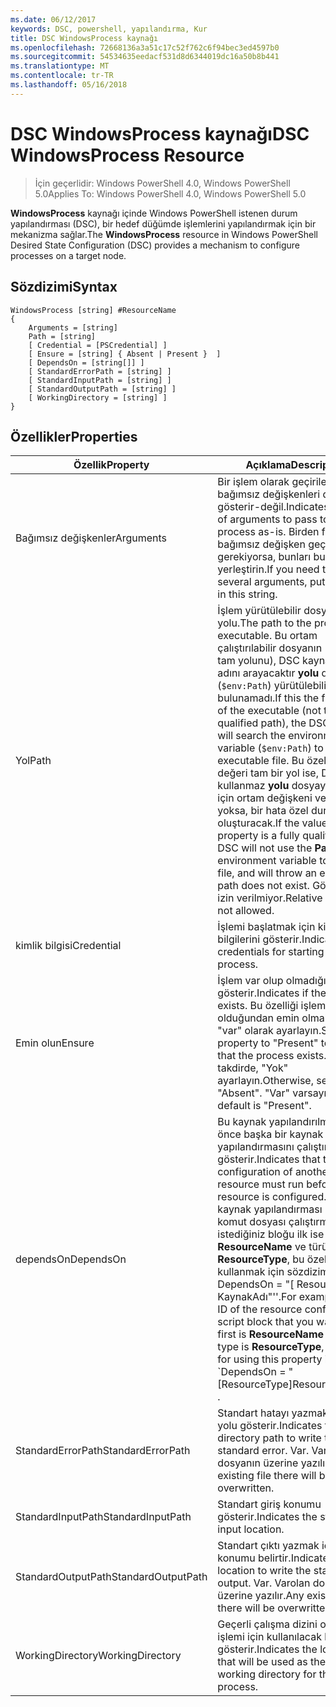 ```yaml
---
ms.date: 06/12/2017
keywords: DSC, powershell, yapılandırma, Kur
title: DSC WindowsProcess kaynağı
ms.openlocfilehash: 72668136a3a51c17c52f762c6f94bec3ed4597b0
ms.sourcegitcommit: 54534635eedacf531d8d6344019dc16a50b8b441
ms.translationtype: MT
ms.contentlocale: tr-TR
ms.lasthandoff: 05/16/2018
---
```

# <a name="dsc-windowsprocess-resource"></a><span data-ttu-id="190e1-103">DSC WindowsProcess kaynağı</span><span class="sxs-lookup"><span data-stu-id="190e1-103">DSC WindowsProcess Resource</span></span>

> <span data-ttu-id="190e1-104">İçin geçerlidir: Windows PowerShell 4.0, Windows PowerShell 5.0</span><span class="sxs-lookup"><span data-stu-id="190e1-104">Applies To: Windows PowerShell 4.0, Windows PowerShell 5.0</span></span>

<span data-ttu-id="190e1-105">**WindowsProcess** kaynağı içinde Windows PowerShell istenen durum yapılandırması (DSC), bir hedef düğümde işlemlerini yapılandırmak için bir mekanizma sağlar.</span><span class="sxs-lookup"><span data-stu-id="190e1-105">The **WindowsProcess** resource in Windows PowerShell Desired State Configuration (DSC) provides a mechanism to configure processes on a target node.</span></span>

## <a name="syntax"></a><span data-ttu-id="190e1-106">Sözdizimi</span><span class="sxs-lookup"><span data-stu-id="190e1-106">Syntax</span></span>

```
WindowsProcess [string] #ResourceName
{
    Arguments = [string]
    Path = [string]
    [ Credential = [PSCredential] ]
    [ Ensure = [string] { Absent | Present }  ]
    [ DependsOn = [string[]] ]
    [ StandardErrorPath = [string] ]
    [ StandardInputPath = [string] ]
    [ StandardOutputPath = [string] ]
    [ WorkingDirectory = [string] ]
}
```

## <a name="properties"></a><span data-ttu-id="190e1-107">Özellikler</span><span class="sxs-lookup"><span data-stu-id="190e1-107">Properties</span></span>
|  <span data-ttu-id="190e1-108">Özellik</span><span class="sxs-lookup"><span data-stu-id="190e1-108">Property</span></span>  |  <span data-ttu-id="190e1-109">Açıklama</span><span class="sxs-lookup"><span data-stu-id="190e1-109">Description</span></span>   |
|---|---|
| <span data-ttu-id="190e1-110">Bağımsız değişkenler</span><span class="sxs-lookup"><span data-stu-id="190e1-110">Arguments</span></span>| <span data-ttu-id="190e1-111">Bir işlem olarak geçirilecek bağımsız değişkenleri dizisini gösterir-değil.</span><span class="sxs-lookup"><span data-stu-id="190e1-111">Indicates a string of arguments to pass to the process as-is.</span></span> <span data-ttu-id="190e1-112">Birden fazla bağımsız değişken geçirmek gerekiyorsa, bunları bu dize tüm yerleştirin.</span><span class="sxs-lookup"><span data-stu-id="190e1-112">If you need to pass several arguments, put them all in this string.</span></span>|
| <span data-ttu-id="190e1-113">Yol</span><span class="sxs-lookup"><span data-stu-id="190e1-113">Path</span></span>| <span data-ttu-id="190e1-114">İşlem yürütülebilir dosyası yolu.</span><span class="sxs-lookup"><span data-stu-id="190e1-114">The path to the process executable.</span></span> <span data-ttu-id="190e1-115">Bu ortam çalıştırılabilir dosyanın (olmayan tam yolunu), DSC kaynağı dosya adını arayacaktır **yolu** değişkeni (`$env:Path`) yürütülebilir dosyası bulunamadı.</span><span class="sxs-lookup"><span data-stu-id="190e1-115">If this the file name of the executable (not the fully qualified path), the DSC resource will search the environment **Path** variable (`$env:Path`) to find the executable file.</span></span> <span data-ttu-id="190e1-116">Bu özelliğin değeri tam bir yol ise, DSC kullanmaz **yolu** dosyayı bulmak için ortam değişkeni ve yol yoksa, bir hata özel durum oluşturacak.</span><span class="sxs-lookup"><span data-stu-id="190e1-116">If the value of this property is a fully qualified path, DSC will not use the **Path** environment variable to find the file, and will throw an error if the path does not exist.</span></span> <span data-ttu-id="190e1-117">Göreli yollar izin verilmiyor.</span><span class="sxs-lookup"><span data-stu-id="190e1-117">Relative paths are not allowed.</span></span>|
| <span data-ttu-id="190e1-118">kimlik bilgisi</span><span class="sxs-lookup"><span data-stu-id="190e1-118">Credential</span></span>| <span data-ttu-id="190e1-119">İşlemi başlatmak için kimlik bilgilerini gösterir.</span><span class="sxs-lookup"><span data-stu-id="190e1-119">Indicates the credentials for starting the process.</span></span>|
| <span data-ttu-id="190e1-120">Emin olun</span><span class="sxs-lookup"><span data-stu-id="190e1-120">Ensure</span></span>| <span data-ttu-id="190e1-121">İşlem var olup olmadığını gösterir.</span><span class="sxs-lookup"><span data-stu-id="190e1-121">Indicates if the process exists.</span></span> <span data-ttu-id="190e1-122">Bu özelliği işlemi var olduğundan emin olmak için "var" olarak ayarlayın.</span><span class="sxs-lookup"><span data-stu-id="190e1-122">Set this property to "Present" to ensure that the process exists.</span></span> <span data-ttu-id="190e1-123">Aksi takdirde, "Yok" ayarlayın.</span><span class="sxs-lookup"><span data-stu-id="190e1-123">Otherwise, set it to "Absent".</span></span> <span data-ttu-id="190e1-124">"Var" varsayılandır.</span><span class="sxs-lookup"><span data-stu-id="190e1-124">The default is "Present".</span></span>|
| <span data-ttu-id="190e1-125">dependsOn</span><span class="sxs-lookup"><span data-stu-id="190e1-125">DependsOn</span></span> | <span data-ttu-id="190e1-126">Bu kaynak yapılandırılmadan önce başka bir kaynak yapılandırmasını çalıştırmalısınız gösterir.</span><span class="sxs-lookup"><span data-stu-id="190e1-126">Indicates that the configuration of another resource must run before this resource is configured.</span></span> <span data-ttu-id="190e1-127">Örneğin, kaynak yapılandırması Kimliğini komut dosyası çalıştırmak istediğiniz bloğu ilk ise __ResourceName__ ve türünü __ResourceType__, bu özelliği kullanmak için sözdizimi ' DependsOn = "[ ResourceType] KaynakAdı"''.</span><span class="sxs-lookup"><span data-stu-id="190e1-127">For example, if the ID of the resource configuration script block that you want to run first is __ResourceName__ and its type is __ResourceType__, the syntax for using this property is \`DependsOn = "[ResourceType]ResourceName"\`\` .</span></span>|
| <span data-ttu-id="190e1-128">StandardErrorPath</span><span class="sxs-lookup"><span data-stu-id="190e1-128">StandardErrorPath</span></span>| <span data-ttu-id="190e1-129">Standart hatayı yazmak için dizin yolu gösterir.</span><span class="sxs-lookup"><span data-stu-id="190e1-129">Indicates the directory path to write the standard error.</span></span> <span data-ttu-id="190e1-130">Var. Varolan dosyanın üzerine yazılır.</span><span class="sxs-lookup"><span data-stu-id="190e1-130">Any existing file there will be overwritten.</span></span>|
| <span data-ttu-id="190e1-131">StandardInputPath</span><span class="sxs-lookup"><span data-stu-id="190e1-131">StandardInputPath</span></span>| <span data-ttu-id="190e1-132">Standart giriş konumu gösterir.</span><span class="sxs-lookup"><span data-stu-id="190e1-132">Indicates the standard input location.</span></span>|
| <span data-ttu-id="190e1-133">StandardOutputPath</span><span class="sxs-lookup"><span data-stu-id="190e1-133">StandardOutputPath</span></span>| <span data-ttu-id="190e1-134">Standart çıktı yazmak için konumu belirtir.</span><span class="sxs-lookup"><span data-stu-id="190e1-134">Indicates the location to write the standard output.</span></span> <span data-ttu-id="190e1-135">Var. Varolan dosyanın üzerine yazılır.</span><span class="sxs-lookup"><span data-stu-id="190e1-135">Any existing file there will be overwritten.</span></span>|
| <span data-ttu-id="190e1-136">WorkingDirectory</span><span class="sxs-lookup"><span data-stu-id="190e1-136">WorkingDirectory</span></span>| <span data-ttu-id="190e1-137">Geçerli çalışma dizini olarak işlemi için kullanılacak konumu gösterir.</span><span class="sxs-lookup"><span data-stu-id="190e1-137">Indicates the location that will be used as the current working directory for the process.</span></span>|